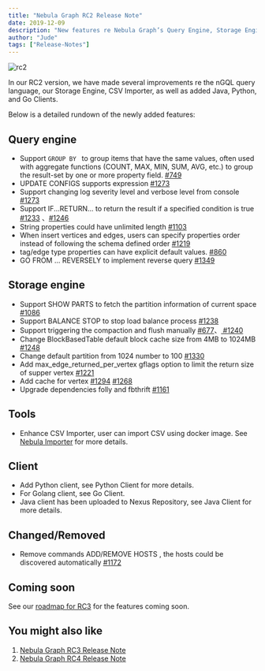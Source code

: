 ```yaml
---
title: "Nebula Graph RC2 Release Note"
date: 2019-12-09
description: "New features re Nebula Graph’s Query Engine, Storage Engine, and OM tools have come in the RC2 version of Nebula Graph. Check what’s coming."
author: "Jude"
tags: ["Release-Notes"]
---
```



![rc2](https://user-images.githubusercontent.com/56643819/72578859-51099b00-3912-11ea-8435-3f4d412d004e.png)

In our RC2 version, we have made several improvements re the nGQL query language, our Storage Engine, CSV Importer, as well as added Java, Python, and Go Clients.

Below is a detailed rundown of the newly added features:

## Query engine

- Support `GROUP BY ` to group items that have the same values, often used with aggregate functions (COUNT, MAX, MIN, SUM, AVG, etc.) to group the result-set by one or more property field. [#749](https://github.com/vesoft-inc/nebula/issues/749)
- UPDATE CONFIGS supports expression  [#1273](https://github.com/vesoft-inc/nebula/issues/1273)
- Support changing log severity level and verbose level from console  [#1273](https://github.com/vesoft-inc/nebula/issues/1273)
- Support IF...RETURN... to return the result if a specified condition is true [#1233](https://github.com/vesoft-inc/nebula/issues/1233) 、[#1246](https://github.com/vesoft-inc/nebula/issues/1246)
- String properties could have unlimited length  [#1103](https://github.com/vesoft-inc/nebula/issues/1103)
- When insert vertices and edges, users can specify properties order instead of following the schema defined order [#1219](https://github.com/vesoft-inc/nebula/issues/1219)
- tag/edge type properties can have explicit default values.  [#860](https://github.com/vesoft-inc/nebula/issues/860)
- GO FROM ... REVERSELY to implement reverse query [#1349](https://github.com/vesoft-inc/nebula/issues/1349)

## Storage engine

- Support SHOW PARTS to fetch the partition information of current space [#1086](https://github.com/vesoft-inc/nebula/issues/1086)
- Support BALANCE STOP to stop load balance process [#1238](https://github.com/vesoft-inc/nebula/issues/1238)
- Support triggering the compaction and flush manually [#677](https://github.com/vesoft-inc/nebula/issues/677)、[ #1240](https://github.com/vesoft-inc/nebula/issues/1240)
- Change BlockBasedTable default block cache size from 4MB to 1024MB  [#1248](https://github.com/vesoft-inc/nebula/issues/1248)
- Change default partition from 1024 number to 100 [#1330](https://github.com/vesoft-inc/nebula/issues/1330)
- Add max_edge_returned_per_vertex gflags option to limit the return size of supper vertex [#1221](https://github.com/vesoft-inc/nebula/issues/1221)
- Add cache for vertex [ #1294](https://github.com/vesoft-inc/nebula/issues/1294) [#1268](https://github.com/vesoft-inc/nebula/issues/1268)
- Upgrade dependencies folly and fbthrift [#1161](https://github.com/vesoft-inc/nebula/issues/1161)

## Tools

- Enhance CSV Importer, user can import CSV using docker image. See [Nebula Importer]((https://github.com/vesoft-inc/nebula-importer)) for more details.

## Client

- Add Python client, see Python Client for more details.
- For Golang client, see Go Client.
- Java client has been uploaded to Nexus Repository, see Java Client for more details.

## Changed/Removed

- Remove commands ADD/REMOVE HOSTS , the hosts could be discovered automatically [#1172](https://github.com/vesoft-inc/nebula/issues/1172)

## Coming soon

See our [roadmap for RC3](https://github.com/vesoft-inc/nebula/wiki/Nebula-Graph-Roadmap-RC3) for the features coming soon.

## You might also like
1. [Nebula Graph RC3 Release Note](https://nebula-graph.io/en/posts/nebula-graph-rc3-release-note/)
1. [Nebula Graph RC4 Release Note](https://nebula-graph.io/en/posts/nebula-graph-rc4-release-note/)
